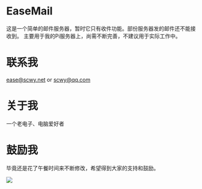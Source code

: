 # EaseMail
这是一个简单的邮件服务器，暂时它只有收件功能。部份服务器发的邮件还不能接收到。
主要用于我的Pi服务器上，尚需不断完善，不建议用于实际工作中。

# 联系我
ease@scwy.net or scwy@qq.com

# 关于我
一个老电子、电脑爱好者

# 鼓励我
毕竟还是花了午餐时间来不断修改，希望得到大家的支持和鼓励。

![](http://wyyyh.3322.org:8181/uploads/201807/say/attach_153e1245dc3607f4.JPG)
